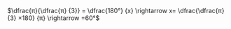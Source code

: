 $\dfrac{π}{\dfrac{π} {3}} = \dfrac{180°} {x} \rightarrow x= \dfrac{\dfrac{π}{3} ×180} {π} \rightarrow =60°$